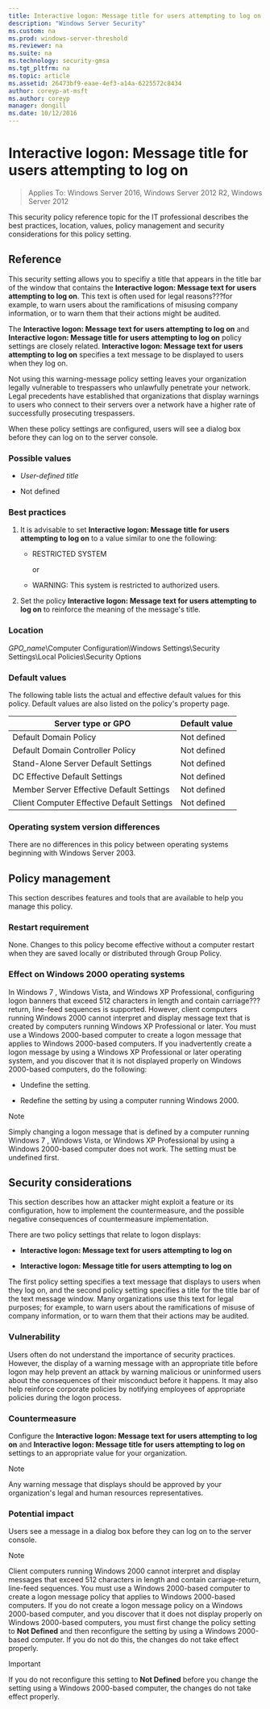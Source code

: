 ```yaml
---
title: Interactive logon: Message title for users attempting to log on
description: "Windows Server Security"
ms.custom: na
ms.prod: windows-server-threshold
ms.reviewer: na
ms.suite: na
ms.technology: security-gmsa
ms.tgt_pltfrm: na
ms.topic: article
ms.assetid: 26473bf9-eaae-4ef3-a14a-6225572c8434
author: coreyp-at-msft
ms.author: coreyp
manager: dongill
ms.date: 10/12/2016
---
```

# Interactive logon: Message title for users attempting to log on

>Applies To: Windows Server 2016, Windows Server 2012 R2, Windows Server 2012

This security policy reference topic for the IT professional describes the best practices, location, values, policy management and security considerations for this policy setting.

## Reference
This security setting allows you to specifiy a title that appears in the title bar of the window that contains the **Interactive logon: Message text for users attempting to log on**. This text is often used for legal reasons???for example, to warn users about the ramifications of misusing company information, or to warn them that their actions might be audited.

The **Interactive logon: Message text for users attempting to log on** and **Interactive logon: Message title for users attempting to log on** policy settings are closely related. **Interactive logon: Message text for users attempting to log on** specifies a text message to be displayed to users when they log on.

Not using this warning-message policy setting leaves your organization legally vulnerable to trespassers who unlawfully penetrate your network. Legal precedents have established that organizations that display warnings to users who connect to their servers over a network have a higher rate of successfully prosecuting trespassers.

When these policy settings are configured, users will see a dialog box before they can log on to the server console.

### Possible values

-   *User-defined title*

-   Not defined

### Best practices

1.  It is advisable to set **Interactive logon: Message title for users attempting to log on** to a value similar to one the following:

    -   RESTRICTED SYSTEM

        or

    -   WARNING: This system is restricted to authorized users.

2.  Set the policy **Interactive logon: Message text for users attempting to log on** to reinforce the meaning of the message's title.

### Location
*GPO_name*\Computer Configuration\Windows Settings\Security Settings\Local Policies\Security Options

### Default values
The following table lists the actual and effective default values for this policy. Default values are also listed on the policy's property page.

|Server type or GPO|Default value|
|-----------|---------|
|Default Domain Policy|Not defined|
|Default Domain Controller Policy|Not defined|
|Stand-Alone Server Default Settings|Not defined|
|DC Effective Default Settings|Not defined|
|Member Server Effective Default Settings|Not defined|
|Client Computer Effective Default Settings|Not defined|

### Operating system version differences
There are no differences in this policy between operating systems beginning with Windows Server 2003.

## Policy management
This section describes features and tools that are available to help you manage this policy.

### Restart requirement
None. Changes to this policy become effective without a computer restart when they are saved locally or distributed through Group Policy.

### Effect on Windows 2000 operating systems
In  Windows 7 , Windows Vista, and Windows XP Professional, configuring logon banners that exceed 512 characters in length and contain carriage???return, line-feed sequences is supported. However, client computers running Windows 2000 cannot interpret and display message text that is created by computers running Windows XP Professional or later. You must use a Windows 2000-based computer to create a logon message that applies to Windows 2000-based computers. If you inadvertently create a logon message by using a Windows XP Professional or later operating system, and you discover that it is not displayed properly on Windows 2000-based computers, do the following:

-   Undefine the setting.

-   Redefine the setting by using a computer running Windows 2000.

> [!NOTE]
> Simply changing a logon message that is defined by a computer running  Windows 7 , Windows Vista, or Windows XP Professional by using a Windows 2000-based computer does not work. The setting must be undefined first.

## Security considerations
This section describes how an attacker might exploit a feature or its configuration, how to implement the countermeasure, and the possible negative consequences of countermeasure implementation.

There are two policy settings that relate to logon displays:

-   **Interactive logon: Message text for users attempting to log on**

-   **Interactive logon: Message title for users attempting to log on**

The first policy setting specifies a text message that displays to users when they log on, and the second policy setting specifies a title for the title bar of the text message window. Many organizations use this text for legal purposes; for example, to warn users about the ramifications of misuse of company information, or to warn them that their actions may be audited.

### Vulnerability
Users often do not understand the importance of security practices. However, the display of a warning message with an appropriate title before logon may help prevent an attack by warning malicious or uninformed users about the consequences of their misconduct before it happens. It may also help reinforce corporate policies by notifying employees of appropriate policies during the logon process.

### Countermeasure
Configure the **Interactive logon: Message text for users attempting to log on** and **Interactive logon: Message title for users attempting to log on** settings to an appropriate value for your organization.

> [!NOTE]
> Any warning message that displays should be approved by your organization's legal and human resources representatives.

### Potential impact
Users see a message in a dialog box before they can log on to the server console.

> [!NOTE]
> Client computers running Windows 2000 cannot interpret and display messages that exceed 512 characters in length and contain carriage-return, line-feed sequences. You must use a Windows 2000-based computer to create a logon message policy that applies to Windows 2000-based computers. If you do not create a logon message policy on a Windows 2000-based computer, and you discover that it does not display properly on Windows 2000-based computers, you must first change the policy setting to **Not Defined** and then reconfigure the setting by using a Windows 2000-based computer. If you do not do this, the changes do not take effect properly.

> [!IMPORTANT]
> If you do not reconfigure this setting to **Not Defined** before you change the setting using a Windows 2000-based computer, the changes do not take effect properly.


